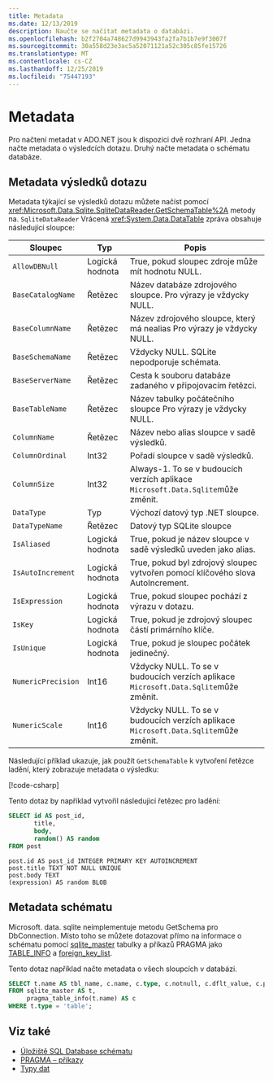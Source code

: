 ```yaml
---
title: Metadata
ms.date: 12/13/2019
description: Naučte se načítat metadata o databázi.
ms.openlocfilehash: b2f2704a748627d9943943fa2fa7b1b7e9f3007f
ms.sourcegitcommit: 30a558d23e3ac5a52071121a52c305c85fe15726
ms.translationtype: MT
ms.contentlocale: cs-CZ
ms.lasthandoff: 12/25/2019
ms.locfileid: "75447193"
---
```

# <a name="metadata"></a>Metadata

Pro načtení metadat v ADO.NET jsou k dispozici dvě rozhraní API. Jedna načte metadata o výsledcích dotazu. Druhý načte metadata o schématu databáze.

## <a name="query-result-metadata"></a>Metadata výsledků dotazu

Metadata týkající se výsledků dotazu můžete načíst pomocí <xref:Microsoft.Data.Sqlite.SqliteDataReader.GetSchemaTable%2A> metody na. `SqliteDataReader` Vrácená <xref:System.Data.DataTable> zpráva obsahuje následující sloupce:

| Sloupec             | Typ    | Popis                                                               |
| ------------------ | ------- | ------------------------------------------------------------------------- |
| `AllowDBNull`      | Logická hodnota | True, pokud sloupec zdroje může mít hodnotu NULL.                                    |
| `BaseCatalogName`  | Řetězec  | Název databáze zdrojového sloupce. Pro výrazy je vždycky NULL.    |
| `BaseColumnName`   | Řetězec  | Název zdrojového sloupce, který má nealias Pro výrazy je vždycky NULL.    |
| `BaseSchemaName`   | Řetězec  | Vždycky NULL. SQLite nepodporuje schémata.                              |
| `BaseServerName`   | Řetězec  | Cesta k souboru databáze zadaného v připojovacím řetězci.         |
| `BaseTableName`    | Řetězec  | Název tabulky počátečního sloupce Pro výrazy je vždycky NULL.       |
| `ColumnName`       | Řetězec  | Název nebo alias sloupce v sadě výsledků.                        |
| `ColumnOrdinal`    | Int32   | Pořadí sloupce v sadě výsledků.                              |
| `ColumnSize`       | Int32   | Always-1. To se v budoucích verzích aplikace `Microsoft.Data.Sqlite`může změnit.   |
| `DataType`         | Typ    | Výchozí datový typ .NET sloupce.                                 |
| `DataTypeName`     | Řetězec  | Datový typ SQLite sloupce                                       |
| `IsAliased`        | Logická hodnota | True, pokud je název sloupce v sadě výsledků uveden jako alias.                     |
| `IsAutoIncrement`  | Logická hodnota | True, pokud byl zdrojový sloupec vytvořen pomocí klíčového slova AutoIncrement.     |
| `IsExpression`     | Logická hodnota | True, pokud sloupec pochází z výrazu v dotazu.            |
| `IsKey`            | Logická hodnota | True, pokud je zdrojový sloupec částí primárního klíče.                     |
| `IsUnique`         | Logická hodnota | True, pokud je sloupec počátek jedinečný.                                      |
| `NumericPrecision` | Int16   | Vždycky NULL. To se v budoucích verzích aplikace `Microsoft.Data.Sqlite`může změnit. |
| `NumericScale`     | Int16   | Vždycky NULL. To se v budoucích verzích aplikace `Microsoft.Data.Sqlite`může změnit. |

Následující příklad ukazuje, jak použít `GetSchemaTable` k vytvoření řetězce ladění, který zobrazuje metadata o výsledku:

[!code-csharp[](../../../../samples/snippets/standard/data/sqlite/ResultMetadataSample/Program.cs?name=snippet_ResultMetadata)]

Tento dotaz by například vytvořil následující řetězec pro ladění:

```sql
SELECT id AS post_id,
       title,
       body,
       random() AS random
FROM post
```

```output
post.id AS post_id INTEGER PRIMARY KEY AUTOINCREMENT
post.title TEXT NOT NULL UNIQUE
post.body TEXT
(expression) AS random BLOB
```

## <a name="schema-metadata"></a>Metadata schématu

Microsoft. data. sqlite neimplementuje metodu GetSchema pro DbConnection. Místo toho se můžete dotazovat přímo na informace o schématu pomocí [sqlite_master](https://www.sqlite.org/fileformat.html#storage_of_the_sql_database_schema) tabulky a příkazů PRAGMA jako [TABLE_INFO](https://www.sqlite.org/pragma.html#pragma_table_info) a [foreign_key_list](https://www.sqlite.org/pragma.html#pragma_foreign_key_list).

Tento dotaz například načte metadata o všech sloupcích v databázi.

```sql
SELECT t.name AS tbl_name, c.name, c.type, c.notnull, c.dflt_value, c.pk
FROM sqlite_master AS t,
     pragma_table_info(t.name) AS c
WHERE t.type = 'table';
```

## <a name="see-also"></a>Viz také

* [Úložiště SQL Database schématu](https://www.sqlite.org/fileformat.html#storage_of_the_sql_database_schema)
* [PRAGMA – příkazy](https://www.sqlite.org/pragma.html)
* [Typy dat](types.md)
